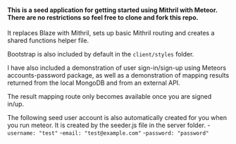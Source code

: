 #### This is a seed application for getting started using Mithril with Meteor. There are no restrictions so feel free to clone and fork this repo.   

It replaces Blaze with Mithril, sets up basic Mithril routing and creates a shared functions helper file.

Bootstrap is also included by default in the `client/styles` folder. 

I have also included a demonstration of user sign-in/sign-up using Meteors accounts-password package,
as well as a demonstration of mapping results returned from the local MongoDB and from an external API.

The result mapping route only becomes available once you are signed in/up. 

The following seed user account is also automatically created for you when you run meteor. It is created by the seeder.js file in the server folder.
    -`username: "test"`
    -`email: "test@example.com"`
    -`password: "password"`


